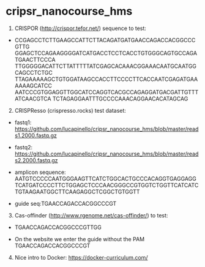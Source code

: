 # cripsr_nanocourse_hms



1) CRISPOR (http://crispor.tefor.net/) sequence to test:

- CCGAGCCTCTTGAAGCCATTCTTACAGATGATGAACCAGACCACGGCCCGTTG
GGAGCTCCAGAAGGGGATCATGACCTCCTCACCTGTGGGCAGTGCCAGATGAACTTCCCA
TTGGGGGACATTCTTATTTTTATCGAGCACAAACGGAAACAATGCAATGGCAGCCTCTGC
TTAGAAAAAGCTGTGGATAAGCCACCTTCCCCTTCACCAATCGAGATGAAAAAAGCATCC
AATCCCGTGGAGGTTGGCATCCAGGTCACGCCAGAGGATGACGATTGTTTATCAACGTCA
TCTAGAGGAATTTGCCCCAAACAGGAACACATAGCAG


2) CRISPResso (crispresso.rocks) test dataset:

- fastq1: https://github.com/lucapinello/cripsr_nanocourse_hms/blob/master/reads1.2000.fastq.gz

- fastq2: https://github.com/lucapinello/cripsr_nanocourse_hms/blob/master/reads2.2000.fastq.gz

- amplicon sequence:  AATGTCCCCCAATGGGAAGTTCATCTGGCACTGCCCACAGGTGAGGAGGTCATGATCCCCTTCTGGAGCTCCCAACGGGCCGTGGTCTGGTTCATCATCTGTAAGAATGGCTTCAAGAGGCTCGGCTGTGGTT

- guide seq:TGAACCAGACCACGGCCCGT

3) Cas-offinder (http://www.rgenome.net/cas-offinder/) to test: 

- TGAACCAGACCACGGCCCGTTGG

- On the website we enter the guide without the PAM TGAACCAGACCACGGCCCGT


4) Nice intro to Docker: https://docker-curriculum.com/
